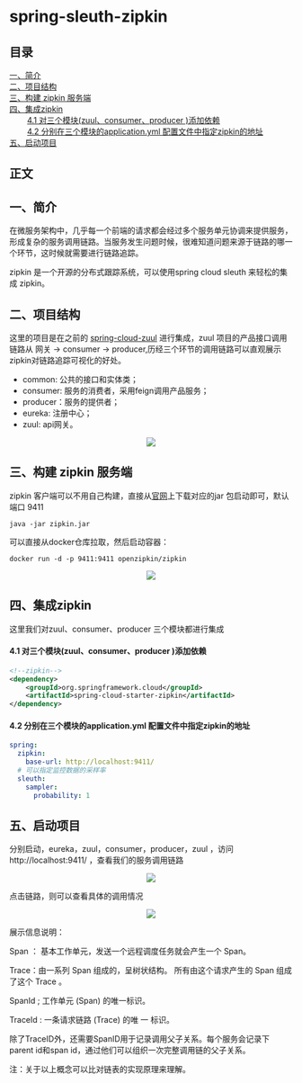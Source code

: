 # spring-sleuth-zipkin
## 目录<br/>
<a href="#一简介">一、简介</a><br/>
<a href="#二项目结构">二、项目结构</a><br/>
<a href="#三构建-zipkin-服务端">三、构建 zipkin 服务端</a><br/>
<a href="#四集成zipkin">四、集成zipkin</a><br/>
&nbsp;&nbsp;&nbsp;&nbsp;&nbsp;&nbsp;&nbsp;&nbsp;<a href="#41-对三个模块zuulconsumerproducer-添加依赖">4.1 对三个模块(zuul、consumer、producer )添加依赖</a><br/>
&nbsp;&nbsp;&nbsp;&nbsp;&nbsp;&nbsp;&nbsp;&nbsp;<a href="#42-分别在三个模块的applicationyml-配置文件中指定zipkin的地址">4.2 分别在三个模块的application.yml 配置文件中指定zipkin的地址</a><br/>
<a href="#五启动项目">五、启动项目</a><br/>
## 正文<br/>


## 一、简介

在微服务架构中，几乎每一个前端的请求都会经过多个服务单元协调来提供服务，形成复杂的服务调用链路。当服务发生问题时候，很难知道问题来源于链路的哪一个环节，这时候就需要进行链路追踪。

zipkin 是一个开源的分布式跟踪系统，可以使用spring cloud sleuth 来轻松的集成 zipkin。



## 二、项目结构

这里的项目是在之前的 [spring-cloud-zuul](https://github.com/heibaiying/spring-samples-for-all/tree/master/spring-cloud/spring-cloud-zuul) 进行集成，zuul 项目的产品接口调用链路从 网关 -> consumer -> producer,历经三个环节的调用链路可以直观展示zipkin对链路追踪可视化的好处。

+ common: 公共的接口和实体类；
+ consumer: 服务的消费者，采用feign调用产品服务；
+ producer：服务的提供者；
+ eureka: 注册中心；
+ zuul: api网关。

<div align="center"> <img src="https://github.com/heibaiying/spring-samples-for-all/blob/master/pictures/spring-cloud-sleuth-zipkin.png"/> </div>

## 三、构建 zipkin 服务端

zipkin 客户端可以不用自己构建，直接从[官网](https://zipkin.io/pages/quickstart)上下载对应的jar 包启动即可，默认端口 9411

```shell
java -jar zipkin.jar
```

可以直接从docker仓库拉取，然后启动容器：

```shell
docker run -d -p 9411:9411 openzipkin/zipkin
```

<div align="center"> <img src="https://github.com/heibaiying/spring-samples-for-all/blob/master/pictures/zipkin-download.png"/> </div>





## 四、集成zipkin

这里我们对zuul、consumer、producer 三个模块都进行集成

#### 4.1 对三个模块(zuul、consumer、producer )添加依赖

```xml
<!--zipkin-->
<dependency>
    <groupId>org.springframework.cloud</groupId>
    <artifactId>spring-cloud-starter-zipkin</artifactId>
</dependency>
```

#### 4.2 分别在三个模块的application.yml 配置文件中指定zipkin的地址

```yaml
spring:
  zipkin:
    base-url: http://localhost:9411/
  # 可以指定监控数据的采样率
  sleuth:
    sampler:
      probability: 1
```



## 五、启动项目

分别启动，eureka，zuul，consumer，producer，zuul ，访问 http://localhost:9411/ ，查看我们的服务调用链路

<div align="center"> <img src="https://github.com/heibaiying/spring-samples-for-all/blob/master/pictures/zipkin.png"/> </div>

点击链路，则可以查看具体的调用情况

<div align="center"> <img src="https://github.com/heibaiying/spring-samples-for-all/blob/master/pictures/zipkin-detail.png"/> </div>

展示信息说明：

Span ： 基本工作单元，发送一个远程调度任务就会产生一个 Span。 

Trace：由一系列 Span 组成的，呈树状结构。 所有由这个请求产生的 Span 组成了这个 Trace 。 

SpanId ; 工作单元 (Span) 的唯一标识。 

TraceId :  一条请求链路 (Trace) 的唯 一 标识。

除了TraceID外，还需要SpanID用于记录调用父子关系。每个服务会记录下parent id和span id，通过他们可以组织一次完整调用链的父子关系。

注：关于以上概念可以比对链表的实现原理来理解。